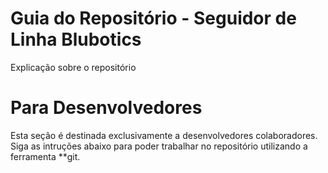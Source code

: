 # Guia do Repositório - Seguidor de Linha Blubotics


Explicação sobre o repositório




# Para Desenvolvedores


Esta seção é destinada exclusivamente a desenvolvedores colaboradores. Siga as intruções abaixo para poder trabalhar no repositório utilizando a ferramenta **git. 

